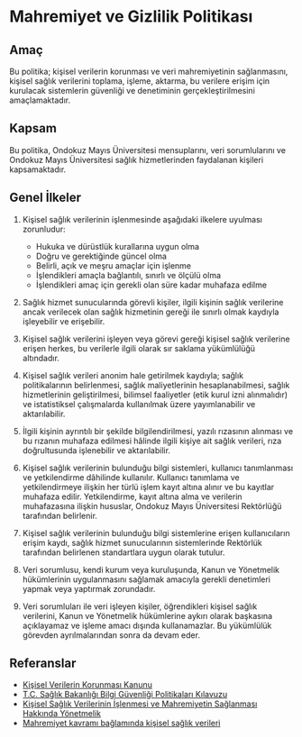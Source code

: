 Mahremiyet ve Gizlilik Politikası
=================================

Amaç
----

Bu politika; kişisel verilerin korunması ve veri mahremiyetinin sağlanmasını,
kişisel sağlık verilerini toplama, işleme, aktarma, bu verilere erişim için
kurulacak sistemlerin güvenliği ve denetiminin gerçekleştirilmesini
amaçlamaktadır.

Kapsam
------

Bu politika, Ondokuz Mayıs Üniversitesi mensuplarını, veri sorumlularını ve
Ondokuz Mayıs Üniversitesi sağlık hizmetlerinden faydalanan kişileri
kapsamaktadır.

Genel İlkeler
------------

1. Kişisel sağlık verilerinin işlenmesinde aşağıdaki ilkelere uyulması
   zorunludur:

    - Hukuka ve dürüstlük kurallarına uygun olma
    - Doğru ve gerektiğinde güncel olma
    - Belirli, açık ve meşru amaçlar için işlenme
    - İşlendikleri amaçla bağlantılı, sınırlı ve ölçülü olma
    - İşlendikleri amaç için gerekli olan süre kadar muhafaza edilme

1. Sağlık hizmet sunucularında görevli kişiler, ilgili kişinin sağlık verilerine
   ancak verilecek olan sağlık hizmetinin gereği ile sınırlı olmak kaydıyla
   işleyebilir ve erişebilir.

1. Kişisel sağlık verilerini işleyen veya görevi gereği kişisel sağlık
   verilerine erişen herkes, bu verilerle ilgili olarak sır saklama yükümlülüğü
   altındadır.

1. Kişisel sağlık verileri anonim hale getirilmek kaydıyla; sağlık
   politikalarının belirlenmesi, sağlık maliyetlerinin hesaplanabilmesi, sağlık
   hizmetlerinin geliştirilmesi, bilimsel faaliyetler (etik kurul izni alınmalıdır)
   ve istatistiksel çalışmalarda kullanılmak üzere yayımlanabilir ve aktarılabilir.

1. İlgili kişinin ayrıntılı bir şekilde bilgilendirilmesi, yazılı rızasının
   alınması ve bu rızanın muhafaza edilmesi hâlinde ilgili kişiye ait sağlık
   verileri, rıza doğrultusunda işlenebilir ve aktarılabilir.

1. Kişisel sağlık verilerinin bulunduğu bilgi sistemleri, kullanıcı tanımlanması
   ve yetkilendirme dâhilinde kullanılır. Kullanıcı tanımlama ve yetkilendirmeye
   ilişkin her türlü işlem kayıt altına alınır ve bu kayıtlar muhafaza edilir.
   Yetkilendirme, kayıt altına alma ve verilerin muhafazasına ilişkin hususlar,
   Ondokuz Mayıs Üniversitesi Rektörlüğü tarafından belirlenir.

1. Kişisel sağlık verilerinin bulunduğu bilgi sistemlerine erişen kullanıcıların
   erişim kaydı, sağlık hizmet sunucularının sistemlerinde Rektörlük tarafından
   belirlenen standartlara uygun olarak tutulur.

1. Veri sorumlusu, kendi kurum veya kuruluşunda, Kanun ve Yönetmelik
   hükümlerinin uygulanmasını sağlamak amacıyla gerekli denetimleri yapmak veya
   yaptırmak zorundadır.

1. Veri sorumluları ile veri işleyen kişiler, öğrendikleri kişisel sağlık
   verilerini, Kanun ve Yönetmelik hükümlerine aykırı olarak başkasına
   açıklayamaz ve işleme amacı dışında kullanamazlar. Bu yükümlülük görevden
   ayrılmalarından sonra da devam eder.

Referanslar
-----------

- [Kişisel Verilerin Korunması Kanunu](http://www.mevzuat.gov.tr/MevzuatMetin/1.5.6698.pdf)
- [T.C. Sağlık Bakanlığı Bilgi Güvenliği Politikaları Kılavuzu](https://bilgiguvenligi.saglik.gov.tr/files/BilgiG%C3%BCvenli%C4%9FiPolitikalar%C4%B1K%C4%B1lavuzu.pdf)
- [Kişisel Sağlık Verilerinin İşlenmesi ve Mahremiyetin Sağlanması Hakkında
  Yönetmelik](https://bilgiguvenligi.saglik.gov.tr/files/K%C4%B0%C5%9E%C4%B0SEL%20SA%C4%9ELIK%20VER%C4%B0LER%C4%B0N%C4%B0N%20%C4%B0%C5%9ELENMES%C4%B0%20VE%20MAHREM%C4%B0YET%C4%B0N%C4%B0N%20SA%C4%9ELANMASI%20HAKKINDA%20Y%C3%96NETMEL%C4%B0K.pdf)
- [Mahremiyet kavramı bağlamında kişisel sağlık verileri](http://dergipark.gov.tr/download/article-file/142865)
